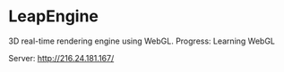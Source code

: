 # LeapEngine
3D real-time rendering engine using WebGL.
Progress:
Learning WebGL

Server:
http://216.24.181.167/

